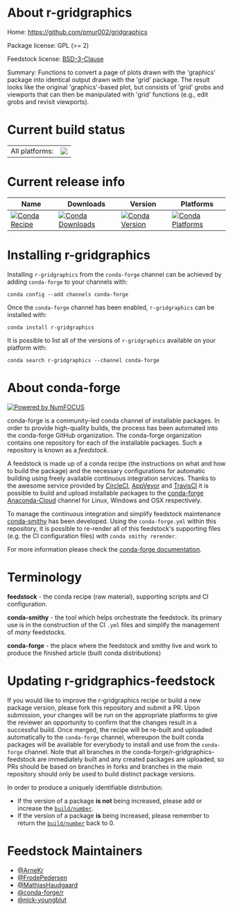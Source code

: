 About r-gridgraphics
====================

Home: https://github.com/pmur002/gridgraphics

Package license: GPL (>= 2)

Feedstock license: [BSD-3-Clause](https://github.com/conda-forge/r-gridgraphics-feedstock/blob/master/LICENSE.txt)

Summary: Functions to convert a page of plots drawn with the  'graphics' package into identical output drawn with the 'grid' package. The result looks like the original 'graphics'-based plot, but consists of 'grid' grobs and viewports that can then be manipulated with  'grid' functions (e.g., edit grobs and revisit viewports).

Current build status
====================


<table><tr><td>All platforms:</td>
    <td>
      <a href="https://dev.azure.com/conda-forge/feedstock-builds/_build/latest?definitionId=1214&branchName=master">
        <img src="https://dev.azure.com/conda-forge/feedstock-builds/_apis/build/status/r-gridgraphics-feedstock?branchName=master">
      </a>
    </td>
  </tr>
</table>

Current release info
====================

| Name | Downloads | Version | Platforms |
| --- | --- | --- | --- |
| [![Conda Recipe](https://img.shields.io/badge/recipe-r--gridgraphics-green.svg)](https://anaconda.org/conda-forge/r-gridgraphics) | [![Conda Downloads](https://img.shields.io/conda/dn/conda-forge/r-gridgraphics.svg)](https://anaconda.org/conda-forge/r-gridgraphics) | [![Conda Version](https://img.shields.io/conda/vn/conda-forge/r-gridgraphics.svg)](https://anaconda.org/conda-forge/r-gridgraphics) | [![Conda Platforms](https://img.shields.io/conda/pn/conda-forge/r-gridgraphics.svg)](https://anaconda.org/conda-forge/r-gridgraphics) |

Installing r-gridgraphics
=========================

Installing `r-gridgraphics` from the `conda-forge` channel can be achieved by adding `conda-forge` to your channels with:

```
conda config --add channels conda-forge
```

Once the `conda-forge` channel has been enabled, `r-gridgraphics` can be installed with:

```
conda install r-gridgraphics
```

It is possible to list all of the versions of `r-gridgraphics` available on your platform with:

```
conda search r-gridgraphics --channel conda-forge
```


About conda-forge
=================

[![Powered by NumFOCUS](https://img.shields.io/badge/powered%20by-NumFOCUS-orange.svg?style=flat&colorA=E1523D&colorB=007D8A)](http://numfocus.org)

conda-forge is a community-led conda channel of installable packages.
In order to provide high-quality builds, the process has been automated into the
conda-forge GitHub organization. The conda-forge organization contains one repository
for each of the installable packages. Such a repository is known as a *feedstock*.

A feedstock is made up of a conda recipe (the instructions on what and how to build
the package) and the necessary configurations for automatic building using freely
available continuous integration services. Thanks to the awesome service provided by
[CircleCI](https://circleci.com/), [AppVeyor](https://www.appveyor.com/)
and [TravisCI](https://travis-ci.com/) it is possible to build and upload installable
packages to the [conda-forge](https://anaconda.org/conda-forge)
[Anaconda-Cloud](https://anaconda.org/) channel for Linux, Windows and OSX respectively.

To manage the continuous integration and simplify feedstock maintenance
[conda-smithy](https://github.com/conda-forge/conda-smithy) has been developed.
Using the ``conda-forge.yml`` within this repository, it is possible to re-render all of
this feedstock's supporting files (e.g. the CI configuration files) with ``conda smithy rerender``.

For more information please check the [conda-forge documentation](https://conda-forge.org/docs/).

Terminology
===========

**feedstock** - the conda recipe (raw material), supporting scripts and CI configuration.

**conda-smithy** - the tool which helps orchestrate the feedstock.
                   Its primary use is in the construction of the CI ``.yml`` files
                   and simplify the management of *many* feedstocks.

**conda-forge** - the place where the feedstock and smithy live and work to
                  produce the finished article (built conda distributions)


Updating r-gridgraphics-feedstock
=================================

If you would like to improve the r-gridgraphics recipe or build a new
package version, please fork this repository and submit a PR. Upon submission,
your changes will be run on the appropriate platforms to give the reviewer an
opportunity to confirm that the changes result in a successful build. Once
merged, the recipe will be re-built and uploaded automatically to the
`conda-forge` channel, whereupon the built conda packages will be available for
everybody to install and use from the `conda-forge` channel.
Note that all branches in the conda-forge/r-gridgraphics-feedstock are
immediately built and any created packages are uploaded, so PRs should be based
on branches in forks and branches in the main repository should only be used to
build distinct package versions.

In order to produce a uniquely identifiable distribution:
 * If the version of a package **is not** being increased, please add or increase
   the [``build/number``](https://conda.io/docs/user-guide/tasks/build-packages/define-metadata.html#build-number-and-string).
 * If the version of a package **is** being increased, please remember to return
   the [``build/number``](https://conda.io/docs/user-guide/tasks/build-packages/define-metadata.html#build-number-and-string)
   back to 0.

Feedstock Maintainers
=====================

* [@ArneKr](https://github.com/ArneKr/)
* [@FrodePedersen](https://github.com/FrodePedersen/)
* [@MathiasHaudgaard](https://github.com/MathiasHaudgaard/)
* [@conda-forge/r](https://github.com/conda-forge/r/)
* [@nick-youngblut](https://github.com/nick-youngblut/)

